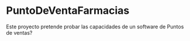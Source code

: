 # PuntoDeVentaFarmacias
Este proyecto pretende probar las capacidades de un software de Puntos de ventas?

